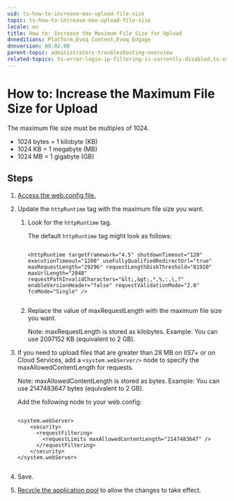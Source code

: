 ```yaml
---
uid: ts-how-to-increase-max-upload-file-size
topic: ts-how-to-increase-max-upload-file-size
locale: en
title: How to: Increase the Maximum File Size for Upload
dnneditions: Platform,Evoq Content,Evoq Engage
dnnversion: 09.02.00
parent-topic: administrators-troubleshooting-overview
related-topics: ts-error-login-ip-filtering-is-currently-disabled,ts-error-another-user-has-taken-action-on-the-page,ts-error-unknown-server-tag-DNNComboBox,ts-error-could-not-load-awssdk,ts-error-sql-timeout,ts-error-argumentnullexception-after-move-upgrade,ts-install-missing-resources,ts-mixed-content-ssl,ts-broken-profile-image,ts-page-remains-in-draft,ts-unable-to-remove-page-redirect-urls,ts-site-theme-not-loading,ts-incomplete-content-localization,ts-missing-persona-bar
---
```


# How to: Increase the Maximum File Size for Upload

The maximum file size must be multiples of 1024.

*   1024 bytes = 1 kilobyte (KB)
*   1024 KB = 1 megabyte (MB)
*   1024 MB = 1 gigabyte (GB)

## Steps

1.  [Access the web.config file.](access-web-config)
2.  Update the `httpRuntime` tag with the maximum file size you want.
    1.  Look for the `httpRuntime` tag.
        
        The default `httpRuntime` tag might look as follows:
        
        ```
        
        <httpRuntime targetFramework="4.5" shutdownTimeout="120" executionTimeout="1200" useFullyQualifiedRedirectUrl="true" maxRequestLength="29296" requestLengthDiskThreshold="81920" maxUrlLength="2048" requestPathInvalidCharacters="&lt;,&gt;,*,%,:,\,?" enableVersionHeader="false" requestValidationMode="2.0" fcnMode="Single" />
                                    
        ```
        
    2.  Replace the value of maxRequestLength with the maximum file size you want.
        
        Note: maxRequestLength is stored as kilobytes. Example: You can use 2097152 KB (equivalent to 2 GB).
        
3.  If you need to upload files that are greater than 28 MB on IIS7+ or on Cloud Services, add a `<system.webServer/>` node to specify the maxAllowedContentLength for requests.
    
    Note: maxAllowedContentLength is stored as bytes. Example: You can use 2147483647 bytes (equivalent to 2 GB).
    
    Add the following node to your web.config:
    
    ```
    
    <system.webServer>
        <security>
          <requestFiltering>
            <requestLimits maxAllowedContentLength="2147483647" />
          </requestFiltering>
        </security>
    </system.webServer>
                        
    ```
    
4.  Save.
5.  [Recycle the application pool](https://technet.microsoft.com/en-us/library/cc770764(v=ws.10).aspx) to allow the changes to take effect.